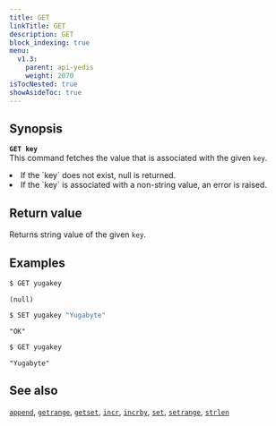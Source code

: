```yaml
---
title: GET
linkTitle: GET
description: GET
block_indexing: true
menu:
  v1.3:
    parent: api-yedis
    weight: 2070
isTocNested: true
showAsideToc: true
---
```


## Synopsis

<b>`GET key`</b><br>
This command fetches the value that is associated with the given `key`.

<li>If the `key` does not exist, null is returned.</li>
<li>If the `key` is associated with a non-string value, an error is raised.</li>

## Return value

Returns string value of the given `key`.

## Examples

```sh
$ GET yugakey
```

```
(null)
```

```sh
$ SET yugakey "Yugabyte"
```

```
"OK"
```

```sh
$ GET yugakey
```

```
"Yugabyte"
```


## See also

[`append`](../append/), [`getrange`](../getrange/), [`getset`](../getset/), [`incr`](../incr/), [`incrby`](../incrby/), [`set`](../set/), [`setrange`](../setrange/), [`strlen`](../strlen/)
